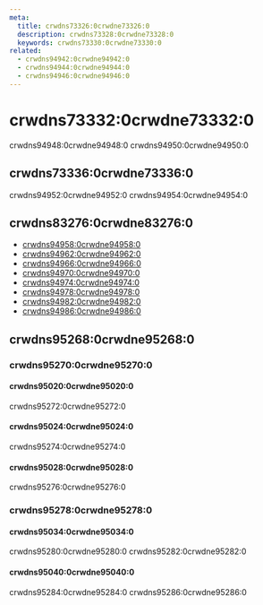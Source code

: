 ```yaml
---
meta:
  title: crwdns73326:0crwdne73326:0
  description: crwdns73328:0crwdne73328:0
  keywords: crwdns73330:0crwdne73330:0
related:
  - crwdns94942:0crwdne94942:0
  - crwdns94944:0crwdne94944:0
  - crwdns94946:0crwdne94946:0
---
```


# crwdns73332:0crwdne73332:0

crwdns94948:0crwdne94948:0 crwdns94950:0crwdne94950:0

<entry-ad />

## crwdns73336:0crwdne73336:0

crwdns94952:0crwdne94952:0 crwdns94954:0crwdne94954:0

<example file="v-list-item-group/usage" />

## crwdns83276:0crwdne83276:0

- [crwdns94958:0crwdne94958:0](crwdns94956:0crwdne94956:0)
- [crwdns94962:0crwdne94962:0](crwdns94960:0crwdne94960:0)
- [crwdns94966:0crwdne94966:0](crwdns94964:0crwdne94964:0)
- [crwdns94970:0crwdne94970:0](crwdns94968:0crwdne94968:0)
- [crwdns94974:0crwdne94974:0](crwdns94972:0crwdne94972:0)
- [crwdns94978:0crwdne94978:0](crwdns94976:0crwdne94976:0)
- [crwdns94982:0crwdne94982:0](crwdns94980:0crwdne94980:0)
- [crwdns94986:0crwdne94986:0](crwdns94984:0crwdne94984:0)

## crwdns95268:0crwdne95268:0

### crwdns95270:0crwdne95270:0

#### crwdns95020:0crwdne95020:0

crwdns95272:0crwdne95272:0

<example file="v-list-item-group/prop-active-class" />

#### crwdns95024:0crwdne95024:0

crwdns95274:0crwdne95274:0

<example file="v-list-item-group/prop-mandatory" />

#### crwdns95028:0crwdne95028:0

crwdns95276:0crwdne95276:0

<example file="v-list-item-group/prop-multiple" />

### crwdns95278:0crwdne95278:0

#### crwdns95034:0crwdne95034:0

crwdns95280:0crwdne95280:0 crwdns95282:0crwdne95282:0

<example file="v-list-item-group/misc-flat-list" />

#### crwdns95040:0crwdne95040:0

crwdns95284:0crwdne95284:0 crwdns95286:0crwdne95286:0

<example file="v-list-item-group/misc-selection-controls" />

<backmatter />
